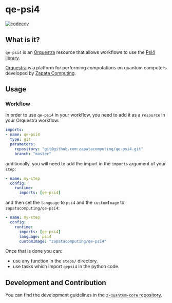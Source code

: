 # qe-psi4

[![codecov](https://codecov.io/gh/zapatacomputing/qe-psi4/branch/master/graph/badge.svg?token=RLS534ON7W)](https://codecov.io/gh/zapatacomputing/qe-psi4)

## What is it?

`qe-psi4` is an [Orquestra](https://www.orquestra.io) resource that allows workflows to use the [Psi4 library](http://www.psicode.org).

[Orquestra](https://www.orquestra.io) is a platform for performing computations on quantum computers developed by [Zapata Computing](https://www.zapatacomputing.com).

## Usage

### Workflow
In order to use `qe-psi4` in your workflow, you need to add it as a `resource` in your Orquestra workflow:

```yaml
imports:
- name: qe-psi4
  type: git
  parameters:
    repository: "git@github.com:zapatacomputing/qe-psi4.git"
    branch: "master"
```

additionally, you will need to add the import in the `imports` argument of your `step`:

```yaml
- name: my-step
  config:
    runtime:
      imports: [qe-psi4]
```

and then set the `language` to `psi4` and the `customImage` to `zapatacomputing/qe-psi4`:

```yaml
- name: my-step
  config:
    runtime:
      imports: [qe-psi4]
      language: psi4
      customImage: "zapatacomputing/qe-psi4"
```

Once that is done you can:
- use any function in the `steps/` directory.
- use tasks which import `qepsi4` in the python code.

## Development and Contribution

You can find the development guidelines in the [`z-quantum-core` repository](https://github.com/zapatacomputing/z-quantum-core).

